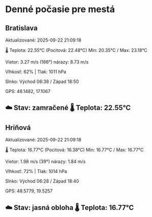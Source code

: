﻿# Denné počasie pre mestá

## Bratislava
Aktualizované: 2025-09-22 21:09:18

🌡️ Teplota: 22.55°C 
(Pocitová: 22.48°C)
Min: 20.35°C / Max: 23.18°C

Vietor: 3.27 m/s    (166°) 
nárazy: 8.73 m/s

Vlhkosť: 62% | Tlak: 1011 hPa

Slnko: Východ 06:38 / Západ 18:50

GPS: 48.1482, 17.1067

☁️ Stav: zamračené        🌡️ Teplota: 22.55°C
---

## Hriňová
Aktualizované: 2025-09-22 21:09:18

🌡️ Teplota: 16.77°C 
(Pocitová: 16.38°C)
Min: 16.77°C / Max: 16.77°C

Vietor: 1.98 m/s (39°)
nárazy: 1.84 m/s

Vlhkosť: 72% | Tlak: 1014 hPa

Slnko: Východ 06:28 / Západ 18:40

GPS: 48.5779, 19.5257

☁️ Stav: jasná obloha        🌡️ Teplota: 16.77°C
---
